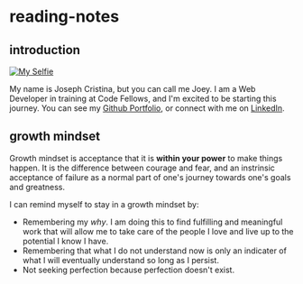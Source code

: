 
# reading-notes

## introduction

[![My Selfie](https://i.postimg.cc/VLYBjmFP/selfiethumb.jpg)][Github]

My name is Joseph Cristina, but you can call me Joey. I am a Web Developer in training at Code Fellows, and I'm excited to be starting this journey. You can see my [Github Portfolio][Github], or connect with me on [LinkedIn][LinkedIn].

## growth mindset

Growth mindset is acceptance that it is **within your power** to make things happen. It is the difference between courage and fear, and an instrinsic acceptance of failure as a normal part of one's journey towards one's goals and greatness.

I can remind myself to stay in a growth mindset by:

* Remembering my _why_. I am doing this to find fulfilling and meaningful work that will allow me to take care of the people I love and live up to the potential I know I have.
* Remembering that what I do not understand now is only an indicater of what I will eventually understand so long as I persist.
* Not seeking perfection because perfection doesn't exist.

[Github]: https://github.com/kvvpa
[LinkedIn]: https://linkedin.com/in/kvvpa
